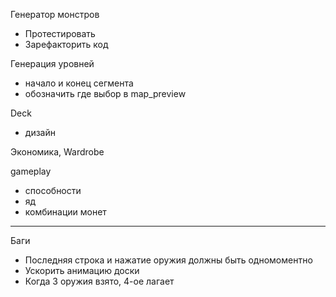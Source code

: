 Генератор монстров
- Протестировать
- Зарефакторить код

Генерация уровней
- начало и конец сегмента
- обозначить где выбор в map_preview

Deck
- дизайн

Экономика, Wardrobe

gameplay
- способности
- яд
- комбинации монет

---

Баги

- Последняя строка и нажатие оружия должны быть одномоментно
- Ускорить анимацию доски
- Когда 3 оружия взято, 4-ое лагает